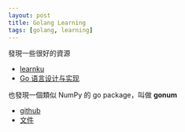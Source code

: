 ```yaml
---
layout: post
title: Golang Learning
tags: [golang, learning]
---
```


發現一些很好的資源
* [learnku](https://learnku.com/go)
* [Go 语言设计与实现](https://draveness.me/golang/)

也發現一個類似 NumPy 的 go package，叫做 **gonum**
* [github](https://github.com/gonum/gonum)
* [文件](https://pkg.go.dev/gonum.org/v1/gonum)
